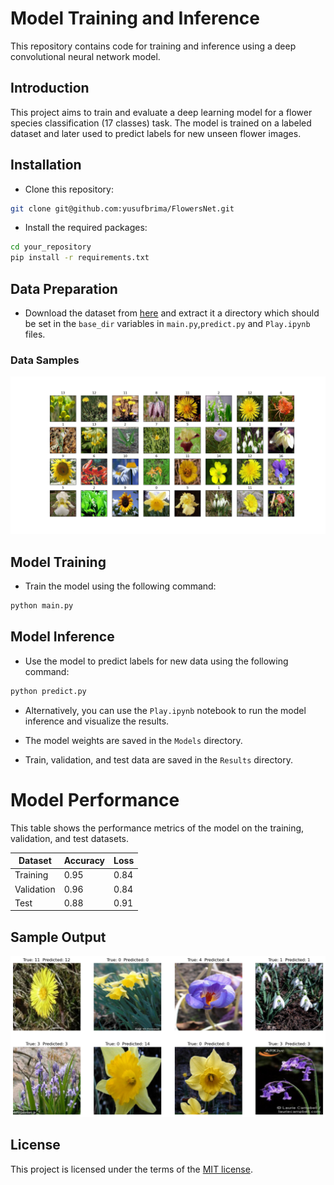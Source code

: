 # Model Training and Inference

This repository contains code for training and inference using a deep convolutional neural network model.


## Introduction
This project aims to train and evaluate a deep learning model for a flower species classification (17 classes) task. The model is trained on a labeled dataset and later used to predict labels for new unseen flower images.

## Installation
- Clone this repository:

```bash
git clone git@github.com:yusufbrima/FlowersNet.git
```

- Install the required packages:

```bash
cd your_repository
pip install -r requirements.txt
```

## Data Preparation
- Download the dataset from [here](https://www.robots.ox.ac.uk/~vgg/data/flowers/17/index.html) and extract it a directory which should be set in the `base_dir` variables in `main.py`,`predict.py` and `Play.ipynb`  files.

### Data Samples 
![Data Samples](Figures/plot.png)

## Model Training
- Train the model using the following command:

```bash
python main.py
```

## Model Inference
- Use the model to predict labels for new data using the following command:

```bash
python predict.py
```
- Alternatively, you can use the `Play.ipynb` notebook to run the model inference and visualize the results.

- The model weights are saved in the `Models` directory.

- Train, validation, and test data are saved in the `Results` directory.

# Model Performance

This table shows the performance metrics of the model on the training, validation, and test datasets.

| Dataset   | Accuracy | Loss    |
|-----------|----------|---------|
| Training  | 0.95     | 0.84    |
| Validation| 0.96     | 0.84    |
| Test      | 0.88     | 0.91    |


## Sample Output

![Sample Output](Figures/prediction_plot.png)

## License
This project is licensed under the terms of the [MIT license]().